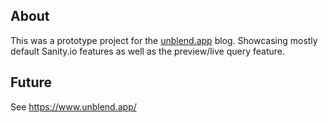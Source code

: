 ## About

This was a prototype project for the [unblend.app](https://www.unblend.app/) blog. Showcasing mostly default Sanity.io features as well as the preview/live query feature.

## Future

See https://www.unblend.app/ 